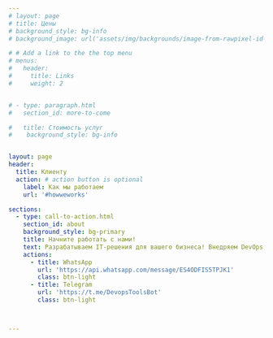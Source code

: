 ```yaml
---
# layout: page
# title: Цены
# background_style: bg-info
# background_image: url('assets/img/backgrounds/image-from-rawpixel-id-1199650-jpeg.jpg')

# # Add a link to the the top menu
# menus:
#   header:
#     title: Links
#     weight: 2


# - type: paragraph.html
#   section_id: more-to-come

#   title: Стоимость услуг
#    background_style: bg-info


layout: page
header:
  title: Клиенту
  action: # action button is optional
    label: Как мы работаем
    url: '#howweworks'

sections:
  - type: call-to-action.html
    section_id: about
    background_style: bg-primary
    title: Начните работать с нами!
    text: Разрабатываем IT-решения для вашего бизнеса! Внедряем DevOps,разрабатываем веб-системы, ботов, оказываем поддержку. 
    actions:
      - title: WhatsApp
        url: 'https://api.whatsapp.com/message/ES4ODFIS5TPJK1'
        class: btn-light
      - title: Telegram
        url: 'https://t.me/DevopsToolsBot'
        class: btn-light



---
```



